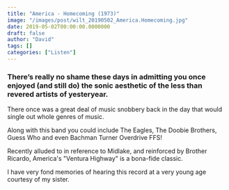 ```yaml
---
title: "America - Homecoming (1973)"
image: "/images/post/wilt_20190502_America.Homecoming.jpg"
date: 2019-05-02T00:00:00.0000000
draft: false
author: "David"
tags: []
categories: ["Listen"]
---
```

### There’s really no shame these days in admitting you once enjoyed (and still do) the sonic aesthetic of the less than revered artists of yesteryear. 

 There once was a great deal of music snobbery back in the day that would single out whole genres of music. 

 Along with this band you could include The Eagles, The Doobie Brothers, Guess Who and even Bachman Turner Overdrive FFS!

 Recently alluded to in reference to Midlake, and reinforced by Brother Ricardo, America's "Ventura Highway" is a bona-fide classic.

 I have very fond memories of hearing this record at a very young age courtesy of my sister.